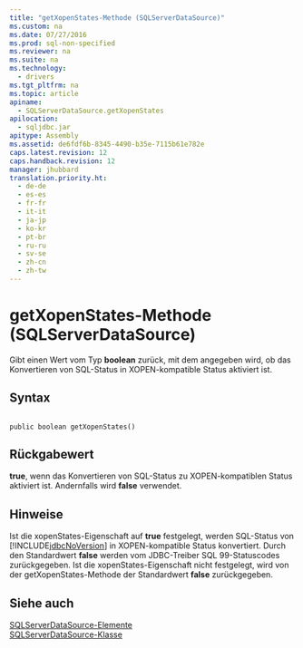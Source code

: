 ```yaml
---
title: "getXopenStates-Methode (SQLServerDataSource)"
ms.custom: na
ms.date: 07/27/2016
ms.prod: sql-non-specified
ms.reviewer: na
ms.suite: na
ms.technology: 
  - drivers
ms.tgt_pltfrm: na
ms.topic: article
apiname: 
  - SQLServerDataSource.getXopenStates
apilocation: 
  - sqljdbc.jar
apitype: Assembly
ms.assetid: de6fdf6b-8345-4490-b35e-7115b61e782e
caps.latest.revision: 12
caps.handback.revision: 12
manager: jhubbard
translation.priority.ht: 
  - de-de
  - es-es
  - fr-fr
  - it-it
  - ja-jp
  - ko-kr
  - pt-br
  - ru-ru
  - sv-se
  - zh-cn
  - zh-tw
---
```

# getXopenStates-Methode (SQLServerDataSource)
  Gibt einen Wert vom Typ **boolean** zurück, mit dem angegeben wird, ob das Konvertieren von SQL\-Status in XOPEN\-kompatible Status aktiviert ist.  
  
## Syntax  
  
```  
  
public boolean getXopenStates()  
```  
  
## Rückgabewert  
 **true**, wenn das Konvertieren von SQL\-Status zu XOPEN\-kompatiblen Status aktiviert ist. Andernfalls wird **false** verwendet.  
  
## Hinweise  
 Ist die xopenStates\-Eigenschaft auf **true** festgelegt, werden SQL\-Status von [!INCLUDE[jdbcNoVersion](../content/includes/jdbcNoVersion_md.md)] in XOPEN\-kompatible Status konvertiert. Durch den Standardwert **false** werden vom JDBC\-Treiber SQL 99\-Statuscodes zurückgegeben. Ist die xopenStates\-Eigenschaft nicht festgelegt, wird von der getXopenStates\-Methode der Standardwert **false** zurückgegeben.  
  
## Siehe auch  
 [SQLServerDataSource-Elemente](../content/SQLServerDataSource-Members.md)   
 [SQLServerDataSource-Klasse](../content/SQLServerDataSource-Class.md)  
  
  